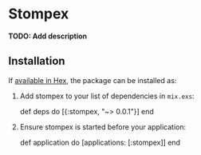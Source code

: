 # Stompex

**TODO: Add description**

## Installation

If [available in Hex](https://hex.pm/docs/publish), the package can be installed as:

  1. Add stompex to your list of dependencies in `mix.exs`:

        def deps do
          [{:stompex, "~> 0.0.1"}]
        end

  2. Ensure stompex is started before your application:

        def application do
          [applications: [:stompex]]
        end
